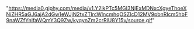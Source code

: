 "https://media0.giphy.com/media/v1.Y2lkPTc5MGI3NjExMDNxcXgyeThoeXNiZHR5aGJ6ajA2dGw1eWJjN2txZTlrcWlncmhqOSZlcD12MV9pbnRlcm5hbF9naWZfYnlfaWQmY3Q9Zw/kyqynZm2crRlU8Y15v/source.gif"
